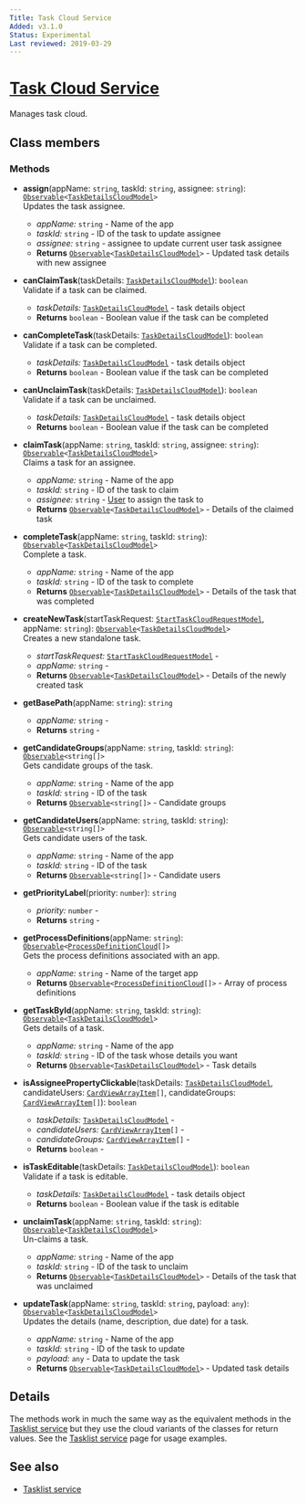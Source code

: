 ```yaml
---
Title: Task Cloud Service
Added: v3.1.0
Status: Experimental
Last reviewed: 2019-03-29
---
```


# [Task Cloud Service](../../../lib/process-services-cloud/src/lib/task/services/task-cloud.service.ts "Defined in task-cloud.service.ts")

Manages task cloud.

## Class members

### Methods

*   **assign**(appName: `string`, taskId: `string`, assignee: `string`): [`Observable`](http://reactivex.io/documentation/observable.html)`<`[`TaskDetailsCloudModel`](../../../lib/process-services-cloud/src/lib/task/start-task/models/task-details-cloud.model.ts)`>`<br/>
    Updates the task assignee.
    *   *appName:* `string`  - Name of the app
    *   *taskId:* `string`  - ID of the task to update assignee
    *   *assignee:* `string`  - assignee to update current user task assignee
    *   **Returns** [`Observable`](http://reactivex.io/documentation/observable.html)`<`[`TaskDetailsCloudModel`](../../../lib/process-services-cloud/src/lib/task/start-task/models/task-details-cloud.model.ts)`>` - Updated task details with new assignee
*   **canClaimTask**(taskDetails: [`TaskDetailsCloudModel`](../../../lib/process-services-cloud/src/lib/task/start-task/models/task-details-cloud.model.ts)): `boolean`<br/>
    Validate if a task can be claimed.
    *   *taskDetails:* [`TaskDetailsCloudModel`](../../../lib/process-services-cloud/src/lib/task/start-task/models/task-details-cloud.model.ts)  - task details object
    *   **Returns** `boolean` - Boolean value if the task can be completed
*   **canCompleteTask**(taskDetails: [`TaskDetailsCloudModel`](../../../lib/process-services-cloud/src/lib/task/start-task/models/task-details-cloud.model.ts)): `boolean`<br/>
    Validate if a task can be completed.
    *   *taskDetails:* [`TaskDetailsCloudModel`](../../../lib/process-services-cloud/src/lib/task/start-task/models/task-details-cloud.model.ts)  - task details object
    *   **Returns** `boolean` - Boolean value if the task can be completed
*   **canUnclaimTask**(taskDetails: [`TaskDetailsCloudModel`](../../../lib/process-services-cloud/src/lib/task/start-task/models/task-details-cloud.model.ts)): `boolean`<br/>
    Validate if a task can be unclaimed.
    *   *taskDetails:* [`TaskDetailsCloudModel`](../../../lib/process-services-cloud/src/lib/task/start-task/models/task-details-cloud.model.ts)  - task details object
    *   **Returns** `boolean` - Boolean value if the task can be completed
*   **claimTask**(appName: `string`, taskId: `string`, assignee: `string`): [`Observable`](http://reactivex.io/documentation/observable.html)`<`[`TaskDetailsCloudModel`](../../../lib/process-services-cloud/src/lib/task/start-task/models/task-details-cloud.model.ts)`>`<br/>
    Claims a task for an assignee.
    *   *appName:* `string`  - Name of the app
    *   *taskId:* `string`  - ID of the task to claim
    *   *assignee:* `string`  - [User](../../../lib/core/pipes/user-initial.pipe.ts) to assign the task to
    *   **Returns** [`Observable`](http://reactivex.io/documentation/observable.html)`<`[`TaskDetailsCloudModel`](../../../lib/process-services-cloud/src/lib/task/start-task/models/task-details-cloud.model.ts)`>` - Details of the claimed task
*   **completeTask**(appName: `string`, taskId: `string`): [`Observable`](http://reactivex.io/documentation/observable.html)`<`[`TaskDetailsCloudModel`](../../../lib/process-services-cloud/src/lib/task/start-task/models/task-details-cloud.model.ts)`>`<br/>
    Complete a task.
    *   *appName:* `string`  - Name of the app
    *   *taskId:* `string`  - ID of the task to complete
    *   **Returns** [`Observable`](http://reactivex.io/documentation/observable.html)`<`[`TaskDetailsCloudModel`](../../../lib/process-services-cloud/src/lib/task/start-task/models/task-details-cloud.model.ts)`>` - Details of the task that was completed
*   **createNewTask**(startTaskRequest: [`StartTaskCloudRequestModel`](../../../lib/process-services-cloud/src/lib/task/start-task/models/start-task-cloud-request.model.ts), appName: `string`): [`Observable`](http://reactivex.io/documentation/observable.html)`<`[`TaskDetailsCloudModel`](../../../lib/process-services-cloud/src/lib/task/start-task/models/task-details-cloud.model.ts)`>`<br/>
    Creates a new standalone task.
    *   *startTaskRequest:* [`StartTaskCloudRequestModel`](../../../lib/process-services-cloud/src/lib/task/start-task/models/start-task-cloud-request.model.ts)  -
    *   *appName:* `string`  -
    *   **Returns** [`Observable`](http://reactivex.io/documentation/observable.html)`<`[`TaskDetailsCloudModel`](../../../lib/process-services-cloud/src/lib/task/start-task/models/task-details-cloud.model.ts)`>` - Details of the newly created task
*   **getBasePath**(appName: `string`): `string`<br/>

    *   *appName:* `string`  -
    *   **Returns** `string` -
*   **getCandidateGroups**(appName: `string`, taskId: `string`): [`Observable`](http://reactivex.io/documentation/observable.html)`<string[]>`<br/>
    Gets candidate groups of the task.
    *   *appName:* `string`  - Name of the app
    *   *taskId:* `string`  - ID of the task
    *   **Returns** [`Observable`](http://reactivex.io/documentation/observable.html)`<string[]>` - Candidate groups
*   **getCandidateUsers**(appName: `string`, taskId: `string`): [`Observable`](http://reactivex.io/documentation/observable.html)`<string[]>`<br/>
    Gets candidate users of the task.
    *   *appName:* `string`  - Name of the app
    *   *taskId:* `string`  - ID of the task
    *   **Returns** [`Observable`](http://reactivex.io/documentation/observable.html)`<string[]>` - Candidate users
*   **getPriorityLabel**(priority: `number`): `string`<br/>

    *   *priority:* `number`  -
    *   **Returns** `string` -
*   **getProcessDefinitions**(appName: `string`): [`Observable`](http://reactivex.io/documentation/observable.html)`<`[`ProcessDefinitionCloud`](../../../lib/process-services-cloud/src/lib/models/process-definition-cloud.model.ts)`[]>`<br/>
    Gets the process definitions associated with an app.
    *   *appName:* `string`  - Name of the target app
    *   **Returns** [`Observable`](http://reactivex.io/documentation/observable.html)`<`[`ProcessDefinitionCloud`](../../../lib/process-services-cloud/src/lib/models/process-definition-cloud.model.ts)`[]>` - Array of process definitions
*   **getTaskById**(appName: `string`, taskId: `string`): [`Observable`](http://reactivex.io/documentation/observable.html)`<`[`TaskDetailsCloudModel`](../../../lib/process-services-cloud/src/lib/task/start-task/models/task-details-cloud.model.ts)`>`<br/>
    Gets details of a task.
    *   *appName:* `string`  - Name of the app
    *   *taskId:* `string`  - ID of the task whose details you want
    *   **Returns** [`Observable`](http://reactivex.io/documentation/observable.html)`<`[`TaskDetailsCloudModel`](../../../lib/process-services-cloud/src/lib/task/start-task/models/task-details-cloud.model.ts)`>` - Task details
*   **isAssigneePropertyClickable**(taskDetails: [`TaskDetailsCloudModel`](../../../lib/process-services-cloud/src/lib/task/start-task/models/task-details-cloud.model.ts), candidateUsers: [`CardViewArrayItem`](../../../lib/core/card-view/models/card-view-arrayitem.model.ts)`[]`, candidateGroups: [`CardViewArrayItem`](../../../lib/core/card-view/models/card-view-arrayitem.model.ts)`[]`): `boolean`<br/>

    *   *taskDetails:* [`TaskDetailsCloudModel`](../../../lib/process-services-cloud/src/lib/task/start-task/models/task-details-cloud.model.ts)  -
    *   *candidateUsers:* [`CardViewArrayItem`](../../../lib/core/card-view/models/card-view-arrayitem.model.ts)`[]`  -
    *   *candidateGroups:* [`CardViewArrayItem`](../../../lib/core/card-view/models/card-view-arrayitem.model.ts)`[]`  -
    *   **Returns** `boolean` -
*   **isTaskEditable**(taskDetails: [`TaskDetailsCloudModel`](../../../lib/process-services-cloud/src/lib/task/start-task/models/task-details-cloud.model.ts)): `boolean`<br/>
    Validate if a task is editable.
    *   *taskDetails:* [`TaskDetailsCloudModel`](../../../lib/process-services-cloud/src/lib/task/start-task/models/task-details-cloud.model.ts)  - task details object
    *   **Returns** `boolean` - Boolean value if the task is editable
*   **unclaimTask**(appName: `string`, taskId: `string`): [`Observable`](http://reactivex.io/documentation/observable.html)`<`[`TaskDetailsCloudModel`](../../../lib/process-services-cloud/src/lib/task/start-task/models/task-details-cloud.model.ts)`>`<br/>
    Un-claims a task.
    *   *appName:* `string`  - Name of the app
    *   *taskId:* `string`  - ID of the task to unclaim
    *   **Returns** [`Observable`](http://reactivex.io/documentation/observable.html)`<`[`TaskDetailsCloudModel`](../../../lib/process-services-cloud/src/lib/task/start-task/models/task-details-cloud.model.ts)`>` - Details of the task that was unclaimed
*   **updateTask**(appName: `string`, taskId: `string`, payload: `any`): [`Observable`](http://reactivex.io/documentation/observable.html)`<`[`TaskDetailsCloudModel`](../../../lib/process-services-cloud/src/lib/task/start-task/models/task-details-cloud.model.ts)`>`<br/>
    Updates the details (name, description, due date) for a task.
    *   *appName:* `string`  - Name of the app
    *   *taskId:* `string`  - ID of the task to update
    *   *payload:* `any`  - Data to update the task
    *   **Returns** [`Observable`](http://reactivex.io/documentation/observable.html)`<`[`TaskDetailsCloudModel`](../../../lib/process-services-cloud/src/lib/task/start-task/models/task-details-cloud.model.ts)`>` - Updated task details

## Details

The methods work in much the same way as the equivalent methods in the
[Tasklist service](../../process-services/services/tasklist.service.md)
but they use the cloud variants of the classes for return values. See the
[Tasklist service](../../process-services/services/tasklist.service.md) page for usage examples.

## See also

*   [Tasklist service](../../process-services/services/tasklist.service.md)
